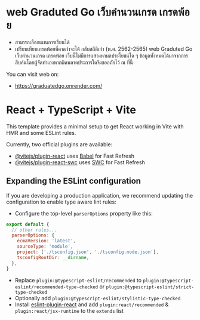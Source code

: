 # web Graduted Go เว็บคำนวนเกรด เกรดพ้อย
- สามารถเลือกแผนการเรียนได้
- เปรียบเทียบเกรดพ้อยที่คาดว่าจะได้ กลับสถิติเก่า (พ.ศ. 2562-2565)
web Graduted Go เว็บคำนวนเกรด เกรดพ้อย เว็บนี้ไม่มีการแสวงหาผลประโยชน์ใด ๆ ข้อมูลทั้งหมดได้มาจากการสืบค้นโดยผู้จัดทำเองหากผิดพลาดประการใดจึงขออภัยไว้ ณ ที่นี้

You can visit web on:

- https://graduatedgo.onrender.com/

# React + TypeScript + Vite

This template provides a minimal setup to get React working in Vite with HMR and some ESLint rules.

Currently, two official plugins are available:

- [@vitejs/plugin-react](https://github.com/vitejs/vite-plugin-react/blob/main/packages/plugin-react/README.md) uses [Babel](https://babeljs.io/) for Fast Refresh
- [@vitejs/plugin-react-swc](https://github.com/vitejs/vite-plugin-react-swc) uses [SWC](https://swc.rs/) for Fast Refresh

## Expanding the ESLint configuration

If you are developing a production application, we recommend updating the configuration to enable type aware lint rules:

- Configure the top-level `parserOptions` property like this:

```js
export default {
  // other rules...
  parserOptions: {
    ecmaVersion: 'latest',
    sourceType: 'module',
    project: ['./tsconfig.json', './tsconfig.node.json'],
    tsconfigRootDir: __dirname,
  },
}
```

- Replace `plugin:@typescript-eslint/recommended` to `plugin:@typescript-eslint/recommended-type-checked` or `plugin:@typescript-eslint/strict-type-checked`
- Optionally add `plugin:@typescript-eslint/stylistic-type-checked`
- Install [eslint-plugin-react](https://github.com/jsx-eslint/eslint-plugin-react) and add `plugin:react/recommended` & `plugin:react/jsx-runtime` to the `extends` list
